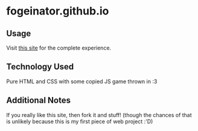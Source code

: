 # fogeinator.github.io

## Usage
Visit [this site](https://fogeinator.github.io) for the complete experience.

## Technology Used
Pure HTML and CSS with some copied JS game thrown in :3

## Additional Notes
If you really like this site, then fork it and stuff! (though the chances of that is unlikely because this is my first piece of web project :'D)  

